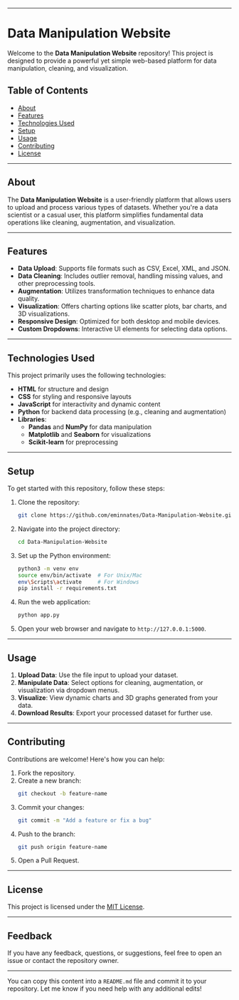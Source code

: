 

---

# Data Manipulation Website

Welcome to the **Data Manipulation Website** repository! This project is designed to provide a powerful yet simple web-based platform for data manipulation, cleaning, and visualization.

## Table of Contents

- [About](#about)
- [Features](#features)
- [Technologies Used](#technologies-used)
- [Setup](#setup)
- [Usage](#usage)
- [Contributing](#contributing)
- [License](#license)

---

## About

The **Data Manipulation Website** is a user-friendly platform that allows users to upload and process various types of datasets. Whether you're a data scientist or a casual user, this platform simplifies fundamental data operations like cleaning, augmentation, and visualization.

---

## Features

- **Data Upload**: Supports file formats such as CSV, Excel, XML, and JSON.
- **Data Cleaning**: Includes outlier removal, handling missing values, and other preprocessing tools.
- **Augmentation**: Utilizes transformation techniques to enhance data quality.
- **Visualization**: Offers charting options like scatter plots, bar charts, and 3D visualizations.
- **Responsive Design**: Optimized for both desktop and mobile devices.
- **Custom Dropdowns**: Interactive UI elements for selecting data options.

---

## Technologies Used

This project primarily uses the following technologies:

- **HTML** for structure and design
- **CSS** for styling and responsive layouts
- **JavaScript** for interactivity and dynamic content
- **Python** for backend data processing (e.g., cleaning and augmentation)
- **Libraries**: 
  - **Pandas** and **NumPy** for data manipulation
  - **Matplotlib** and **Seaborn** for visualizations
  - **Scikit-learn** for preprocessing

---

## Setup

To get started with this repository, follow these steps:

1. Clone the repository:
   ```bash
   git clone https://github.com/eminnates/Data-Manipulation-Website.git
   ```
2. Navigate into the project directory:
   ```bash
   cd Data-Manipulation-Website
   ```
3. Set up the Python environment:
   ```bash
   python3 -m venv env
   source env/bin/activate  # For Unix/Mac
   env\Scripts\activate     # For Windows
   pip install -r requirements.txt
   ```

4. Run the web application:
   ```bash
   python app.py
   ```

5. Open your web browser and navigate to `http://127.0.0.1:5000`.

---

## Usage

1. **Upload Data**: Use the file input to upload your dataset.
2. **Manipulate Data**: Select options for cleaning, augmentation, or visualization via dropdown menus.
3. **Visualize**: View dynamic charts and 3D graphs generated from your data.
4. **Download Results**: Export your processed dataset for further use.

---

## Contributing

Contributions are welcome! Here's how you can help:

1. Fork the repository.
2. Create a new branch:
   ```bash
   git checkout -b feature-name
   ```
3. Commit your changes:
   ```bash
   git commit -m "Add a feature or fix a bug"
   ```
4. Push to the branch:
   ```bash
   git push origin feature-name
   ```
5. Open a Pull Request.

---

## License

This project is licensed under the [MIT License](LICENSE).

---

## Feedback

If you have any feedback, questions, or suggestions, feel free to open an issue or contact the repository owner.

---

You can copy this content into a `README.md` file and commit it to your repository. Let me know if you need help with any additional edits!
